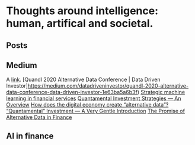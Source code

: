 # Thoughts around intelligence: human, artifical and societal.

## Posts

## Medium
A [link](http://example.com "Title").
[Quandl 2020 Alternative Data Conference | Data Driven Investor]https://medium.com/datadriveninvestor/quandl-2020-alternative-data-conference-data-driven-investor-1e63ba5a6b3f)
[Strategic machine learning in financial services](https://medium.com/datadriveninvestor/strategic-machine-learning-in-financial-services-a39e80de63a3)
[Quantamental Investment Strategies — An Overview](https://medium.com/datadriveninvestor/quantamental-investment-strategies-an-overview-ab3055c62fb1)
[How does the digital economy create “alternative data”?](https://towardsdatascience.com/how-does-the-digital-economy-create-alternative-data-97a63c8e960)
[“Quantamental” Investment — A Very Gentle Introduction](https://medium.com/datadriveninvestor/quantamental-investment-a-very-gentle-introduction-226cc0b0be83)
[The Promise of Alternative Data in Finance](https://towardsdatascience.com/the-promise-of-alternative-data-in-finance-8b064d99d9a4)

## AI in finance
